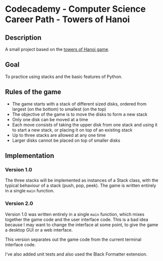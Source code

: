 # Codecademy - Computer Science Career Path - Towers of Hanoi 
## Description
A small project based on the [towers of Hanoi game](https://en.wikipedia.org/wiki/Tower_of_Hanoi).

## Goal
To practice using stacks and the basic features of Python.

## Rules of the game
- The game starts with a stack of different sized disks, ordered from largest (on the bottom) to smallest (on the top)
- The objective of the game is to move the disks to form a new stack
- Only one disk can be moved at a time
- Each move consists of taking the upper disk from one stack and using it to start a new stack, or placing it on top of an existing stack
- Up to three stacks are allowed at any one time
- Larger disks cannot be placed on top of smaller disks

## Implementation

### Version 1.0
The three stacks will be implemented as instances of a Stack class, with the typical behaviour of a stack (push, pop, peek).
The game is written entirely in a single `main` function.

### Version 2.0
Version 1.0 was written entirely in a single `main` function, which mixes together the game code and the user interface code. This is a bad idea because I may want to change the interface at some point, to give the game a desktop GUI or a web interface.

This version separates out the game code from the current terminal interface code.

I've also added unit tests and also used the Black Formatter extension.
